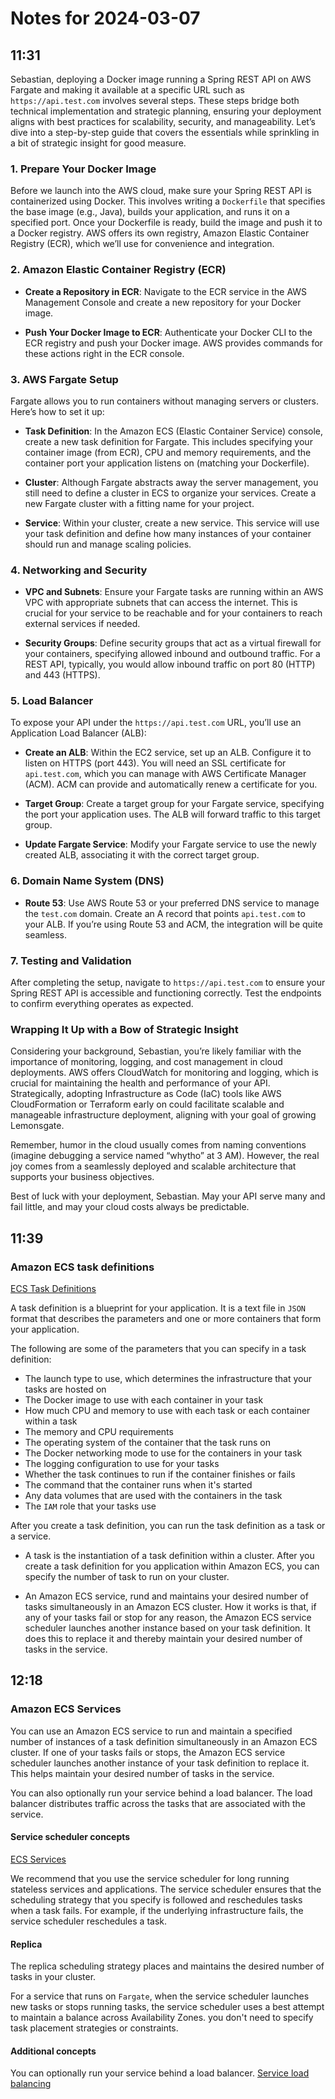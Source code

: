 # Notes for 2024-03-07

## 11:31

Sebastian, deploying a Docker image running a Spring REST API on AWS Fargate and making it available at a specific URL such as `https://api.test.com` involves several steps. These steps bridge both technical implementation and strategic planning, ensuring your deployment aligns with best practices for scalability, security, and manageability. Let’s dive into a step-by-step guide that covers the essentials while sprinkling in a bit of strategic insight for good measure.

### 1. Prepare Your Docker Image
Before we launch into the AWS cloud, make sure your Spring REST API is containerized using Docker. This involves writing a `Dockerfile` that specifies the base image (e.g., Java), builds your application, and runs it on a specified port. Once your Dockerfile is ready, build the image and push it to a Docker registry. AWS offers its own registry, Amazon Elastic Container Registry (ECR), which we’ll use for convenience and integration.

### 2. Amazon Elastic Container Registry (ECR)
- **Create a Repository in ECR**: Navigate to the ECR service in the AWS Management Console and create a new repository for your Docker image.

- **Push Your Docker Image to ECR**: Authenticate your Docker CLI to the ECR registry and push your Docker image. AWS provides commands for these actions right in the ECR console.

### 3. AWS Fargate Setup
Fargate allows you to run containers without managing servers or clusters. Here’s how to set it up:

- **Task Definition**: In the Amazon ECS (Elastic Container Service) console, create a new task definition for Fargate. This includes specifying your container image (from ECR), CPU and memory requirements, and the container port your application listens on (matching your Dockerfile).

- **Cluster**: Although Fargate abstracts away the server management, you still need to define a cluster in ECS to organize your services. Create a new Fargate cluster with a fitting name for your project.

- **Service**: Within your cluster, create a new service. This service will use your task definition and define how many instances of your container should run and manage scaling policies.

### 4. Networking and Security
- **VPC and Subnets**: Ensure your Fargate tasks are running within an AWS VPC with appropriate subnets that can access the internet. This is crucial for your service to be reachable and for your containers to reach external services if needed.

- **Security Groups**: Define security groups that act as a virtual firewall for your containers, specifying allowed inbound and outbound traffic. For a REST API, typically, you would allow inbound traffic on port 80 (HTTP) and 443 (HTTPS).

### 5. Load Balancer
To expose your API under the `https://api.test.com` URL, you’ll use an Application Load Balancer (ALB):

- **Create an ALB**: Within the EC2 service, set up an ALB. Configure it to listen on HTTPS (port 443). You will need an SSL certificate for `api.test.com`, which you can manage with AWS Certificate Manager (ACM). ACM can provide and automatically renew a certificate for you.

- **Target Group**: Create a target group for your Fargate service, specifying the port your application uses. The ALB will forward traffic to this target group.

- **Update Fargate Service**: Modify your Fargate service to use the newly created ALB, associating it with the correct target group.

### 6. Domain Name System (DNS)

- **Route 53**: Use AWS Route 53 or your preferred DNS service to manage the `test.com` domain. Create an A record that points `api.test.com` to your ALB. If you’re using Route 53 and ACM, the integration will be quite seamless.

### 7. Testing and Validation

After completing the setup, navigate to `https://api.test.com` to ensure your Spring REST API is accessible and functioning correctly. Test the endpoints to confirm everything operates as expected.

### Wrapping It Up with a Bow of Strategic Insight

Considering your background, Sebastian, you’re likely familiar with the importance of monitoring, logging, and cost management in cloud deployments. AWS offers CloudWatch for monitoring and logging, which is crucial for maintaining the health and performance of your API. Strategically, adopting Infrastructure as Code (IaC) tools like AWS CloudFormation or Terraform early on could facilitate scalable and manageable infrastructure deployment, aligning with your goal of growing Lemonsgate.

Remember, humor in the cloud usually comes from naming conventions (imagine debugging a service named “whytho” at 3 AM). However, the real joy comes from a seamlessly deployed and scalable architecture that supports your business objectives.

Best of luck with your deployment, Sebastian. May your API serve many and fail little, and may your cloud costs always be predictable.


## 11:39

### Amazon ECS task definitions

[ECS Task Definitions](https://docs.aws.amazon.com/AmazonECS/latest/developerguide/task_definitions.html)

A task definition is a blueprint for your application. It is a text file
in `JSON` format that describes the parameters and one or more
containers that form your application.

The following are some of the parameters that you can specify in a task
definition:

  - The launch type to use, which determines the infrastructure that
    your tasks are hosted on
  - The Docker image to use with each container in your task
  - How much CPU and memory to use with each task or each container
    within a task
  - The memory and CPU requirements
  - The operating system of the container that the task runs on
  - The Docker networking mode to use for the containers in your task
  - The logging configuration to use for your tasks
  - Whether the task continues to run if the container finishes or fails
  - The command that the container runs when it's started
  - Any data volumes that are used with the containers in the task
  - The `IAM` role that your tasks use

After you create a task definition, you can run the task definition as a
task or a service.

  - A task is the instantiation of a task definition within a cluster.
    After you create a task definition for you application within Amazon
    ECS, you can specify the number of task to run on your cluster.

  - An Amazon ECS service, rund and maintains your desired number of
    tasks simultaneously in an Amazon ECS cluster. How it works is that,
    if any of your tasks fail or stop for any reason, the Amazon ECS
    service scheduler launches another instance based on your task
    definition. It does this to replace it and thereby maintain your
    desired number of tasks in the service.

## 12:18

### Amazon ECS Services

You can use an Amazon ECS service to run and maintain a specified number
of instances of a task definition simultaneously in an Amazon ECS
cluster. If one of your tasks fails or stops, the Amazon ECS service
scheduler launches another instance of your task definition to replace
it. This helps maintain your desired number of tasks in the service.

You can also optionally run your service behind a load balancer. The
load balancer distributes traffic across the tasks that are associated
with the service.

#### Service scheduler concepts

[ECS Services](https://docs.aws.amazon.com/AmazonECS/latest/developerguide/ecs_services.html)

We recommend that you use the service scheduler for long running
stateless services and applications. The service scheduler ensures that
the scheduling strategy that you specify is followed and reschedules
tasks when a task fails. For example, if the underlying infrastructure
fails, the service scheduler reschedules a task.


#### Replica

The replica scheduling strategy places and maintains the desired number
of tasks in your cluster.

For a service that runs on `Fargate`, when the service scheduler
launches new tasks or stops running tasks, the service scheduler uses a
best attempt to maintain a balance across Availability Zones. you don't
need to specify task placement strategies or constraints.

#### Additional concepts

You can optionally run your service behind a load balancer. [Service
load balancing](https://docs.aws.amazon.com/AmazonECS/latest/developerguide/service-load-balancing.html)

